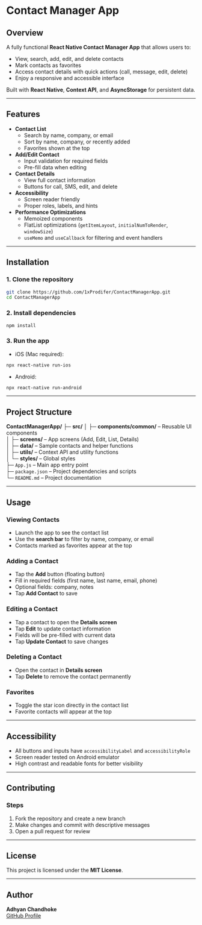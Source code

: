 # Contact Manager App

## Overview
A fully functional **React Native Contact Manager App** that allows users to:
- View, search, add, edit, and delete contacts
- Mark contacts as favorites
- Access contact details with quick actions (call, message, edit, delete)
- Enjoy a responsive and accessible interface

Built with **React Native**, **Context API**, and **AsyncStorage** for persistent data.

---

## Features
- **Contact List**
  - Search by name, company, or email
  - Sort by name, company, or recently added
  - Favorites shown at the top
- **Add/Edit Contact**
  - Input validation for required fields
  - Pre-fill data when editing
- **Contact Details**
  - View full contact information
  - Buttons for call, SMS, edit, and delete
- **Accessibility**
  - Screen reader friendly
  - Proper roles, labels, and hints
- **Performance Optimizations**
  - Memoized components
  - FlatList optimizations (`getItemLayout`, `initialNumToRender`, `windowSize`)
  - `useMemo` and `useCallback` for filtering and event handlers

---

## Installation

### 1. Clone the repository
```bash
git clone https://github.com/1xProdifer/ContactManagerApp.git
cd ContactManagerApp
```

### 2. Install dependencies
```bash
npm install
```

### 3. Run the app

- iOS (Mac required):
```bash
npx react-native run-ios
```
- Android:
```bash
npx react-native run-android
```

---


## Project Structure

**ContactManagerApp/**
├─ **src/**
│  ├─ **components/common/** – Reusable UI components  
│  ├─ **screens/** – App screens (Add, Edit, List, Details)  
│  ├─ **data/** – Sample contacts and helper functions  
│  ├─ **utils/** – Context API and utility functions  
│  └─ **styles/** – Global styles  
├─ `App.js` – Main app entry point  
├─ `package.json` – Project dependencies and scripts  
└─ `README.md` – Project documentation


---

## Usage
### Viewing Contacts
- Launch the app to see the contact list  
- Use the **search bar** to filter by name, company, or email  
- Contacts marked as favorites appear at the top  

### Adding a Contact
- Tap the **Add** button (floating button)  
- Fill in required fields (first name, last name, email, phone)  
- Optional fields: company, notes  
- Tap **Add Contact** to save  

### Editing a Contact
- Tap a contact to open the **Details screen**  
- Tap **Edit** to update contact information  
- Fields will be pre-filled with current data  
- Tap **Update Contact** to save changes  

### Deleting a Contact
- Open the contact in **Details screen**  
- Tap **Delete** to remove the contact permanently  

### Favorites
- Toggle the star icon directly in the contact list  
- Favorite contacts will appear at the top  

---

## Accessibility
- All buttons and inputs have `accessibilityLabel` and `accessibilityRole`  
- Screen reader tested on Android emulator  
- High contrast and readable fonts for better visibility  

---

## Contributing
### Steps
1. Fork the repository and create a new branch  
2. Make changes and commit with descriptive messages  
3. Open a pull request for review  

---

## License
This project is licensed under the **MIT License**.

---

## Author
**Adhyan Chandhoke**  
[GitHub Profile](https://github.com/1xProdifer)

